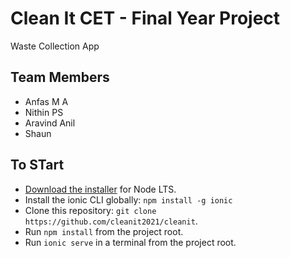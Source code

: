# Clean It CET - Final Year Project

Waste Collection App

## Team Members

* Anfas M A
* Nithin PS
* Aravind Anil
* Shaun


## To STart

* [Download the installer](https://nodejs.org/) for Node LTS.
* Install the ionic CLI globally: `npm install -g ionic`
* Clone this repository: `git clone https://github.com/cleanit2021/cleanit`.
* Run `npm install` from the project root.
* Run `ionic serve` in a terminal from the project root.


